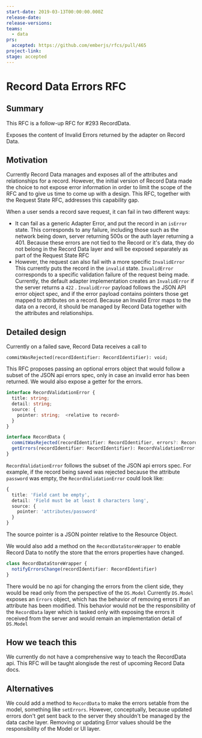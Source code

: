 ```yaml
---
start-date: 2019-03-13T00:00:00.000Z
release-date:
release-versions: 
teams: 
  - data
prs:
  accepted: https://github.com/emberjs/rfcs/pull/465
project-link: 
stage: accepted
---
```


# Record Data Errors RFC

## Summary

This RFC is a follow-up RFC for #293 RecordData.

Exposes the content of Invalid Errors returned by the adapter on Record Data.

## Motivation

Currently Record Data manages and exposes all of the attributes and relationships for a record. However, the initial version of Record Data made the choice to not expose error information in order to limit the scope of the RFC and to give us time to come up with a design. This RFC, together with the Request State RFC, addresses this capability gap.

When a user sends a record save request, it can fail in two different ways:

- It can fail as a generic Adapter Error, and put the record in an `isError` state. This corresponds to any failure, including those such as the network being down, server returning 500s or the auth layer returning a 401. Because these errors are not tied to the Record or it's data, they do not belong in the Record Data layer and will be exposed separately as part of the Request State RFC
- However, the request can also fail with a more specific `InvalidError` This currently puts the record in the `invalid` state. `InvalidError` corresponds to a specific validation failure of the request being made. Currently, the default adapter implementation creates an `InvalidError` if the server returns a `422` . `InvalidError` payload follows the JSON API error object spec, and if the error payload contains pointers those get mapped to attributes on a record. Because an Invalid Error maps to the data on a record, it should be managed by Record Data together with the attributes and relationships.

## Detailed design

Currently on a failed save, Record Data receives a call to 

`commitWasRejected(recordIdentifier: RecordIdentifier): void;`

This RFC proposes passing an optional errors object that would follow a subset of the JSON api errors spec, only in case an invalid error has been returned. We would also expose a getter for the errors.

```ts
interface RecordValidationError {
  title: string;
  detail: string;
  source: {
    pointer: string;  <relative to record>
  }
}

interface RecordData {
  commitWasRejected(recordIdentifier: RecordIdentifier, errors?: RecordValidationError[]): void;
  getErrors(recordIdentifier: RecordIdentifier): RecordValidationError[]
}
```

`RecordValidationError` follows the subset of the JSON api errors spec. For example, if the record being saved was rejected because the attribute `password` was empty, the `RecordValidationError` could look like: 

```ts
{
  title: 'Field cant be empty',
  detail: 'Field must be at least 8 characters long',
  source: {
    pointer: 'attributes/password'
  }
}
```

The source pointer is a JSON pointer relative to the Resource Object.   

We would also add a method on the `RecordDataStoreWrapper` to enable Record Data to notify the store that the errors properties have changed.
```ts
class RecordDataStoreWrapper {
  notifyErrorsChange(recordIdentifier: RecordIdentifier)
}
```

There would be no api for changing the errors from the client side, they would be read only from the perspective of the `DS.Model`  Currently `DS.Model`  exposes an `Errors` object, which has the behavior of removing errors if an attribute has been modified. This behavior would not be the responsibility of the `RecordData` layer which is tasked only with exposing the errors it received from the server and would remain an implementation detail of `DS.Model`

## How we teach this

We currently do not have a comprehensive way to teach the RecordData api. This RFC will be taught alongisde the rest of upcoming Record Data docs. 

## Alternatives

We could add a method to `RecordData` to make the errors setable from the model, something like `setErrors`. However, conceptually, because updated errors don't get sent back to the server they shouldn't be managed by the data cache layer. Removing or updating Error values should be the responsibility of the Model or UI layer.

